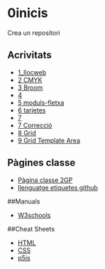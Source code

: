 # 0inicis
Crea un repositori

## Acrivitats
* [1_llocweb](https://perefi.github.io/1llocweb/)
* [2 CMYK](https://perefi.github.io/2-CMYK/)
* [3 Broom](https://perefi.github.io/3-broom/)
* [4](https://perefi.github.io/4/)
* [5 moduls-fletxa](https://perefi.github.io/5-moduls-fletxa/)
* [6 tarjetes](https://perefi.github.io/6-tarjetes/)
* [7](https://perefi.github.io/7/)
* [7 Correcció](https://perefi.github.io/7-correccio/)
* [8 Grid](https://perefi.github.io/8-Grid/)
* [9 Grid Template Area](https://perefi.github.io/9-Grid-Template-Area/)

## Pàgines classe
* [Pàgina classe 2GP](https://arquesm.github.io/2GP/)
* [llenguatge etiquetes github](https://github.com/adam-p/markdown-here/wiki/Markdown-Cheatsheet)

##Manuals
* [W3schools](https://www.w3schools.com/)

##Cheat Sheets
* [HTML](http://websitesup.org/html5-cheat-sheet.pdf)
* [CSS](https://websites)
* [p5js](https://github.com/bmoren/p5js-cheat-sheet)
